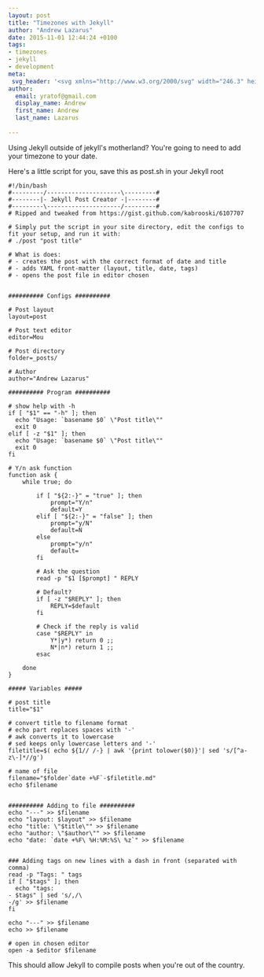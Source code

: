 ```yaml
---
layout: post
title: "Timezones with Jekyll"
author: "Andrew Lazarus"
date: 2015-11-01 12:44:24 +0100
tags:
- timezones
- jekyll
- development
meta:
 svg_header: '<svg xmlns="http://www.w3.org/2000/svg" width="246.3" height="151.3" viewBox="0 0 246.3 151.3"><style>.st0{fill:#010101;} .st1{fill:#ED1F24;}</style><path id="XMLID_72_" class="st0" d="M82.2 10.6c-3.3-2.5-8-5-13-6.9C63 1.3 57.2 0 52.8 0c-5.6 0-7.8 2.3-8.5 4.3 0 .1-.1.2-.1.3l-.2.3c-.2.8-.2 1.6-.1 2.5.4 2.9.4 5.7.1 6.4L1.4 124.5 0 128.1l.4.2c-1.4 9.1 3.7 18.4 12.5 21.7 2.3.9 4.7 1.3 7.1 1.3 6.7 0 12.8-3.3 16.6-8.7l.5.2L81.2 28.1c.3-.7 2.2-2.8 4.4-4.7.7-.5 1.2-1.2 1.5-1.9l.3-.6c1.2-3.3-.5-6.8-5.2-10.3zM14.9 144.8c-7.3-2.8-11-11.1-8.3-18.4l.1-.3L49.1 15.7c1.1-2.9.2-8.6.2-9.2v-.2c0-.3.9-.8 3.4-.8 3.7 0 9.1 1.2 14.5 3.3 4.6 1.8 8.7 4 11.6 6.1 3 2.3 3.4 3.6 3.3 3.9 0 0 0 .1-.1.1l-.1.1c-.9.8-5.1 4.6-6 7L33.5 136.3l-.2.4c-2.2 5.5-7.4 9.1-13.3 9.1-1.8-.1-3.5-.4-5.1-1z"/><path id="XMLID_62_" class="st1" d="M61.2 56s-5.9 6.8-11.2 9.2-9.3 1.8-14.1 4.6c-4.8 2.8-7.3 6.7-7.3 6.7L9 127.5c-2.1 5.8 1 12.5 6.9 14.7 5.8 2.3 12.4-.7 14.7-6.4L61.2 56zM41.5 85.4c.9-.4 2 0 2.4.9.4.9 0 2-.9 2.4-.9.4-2 0-2.4-.9-.5-.9 0-2 .9-2.4zM33.6 77c.6-.3 1.4 0 1.6.6s0 1.4-.6 1.6c-.6.3-1.4 0-1.6-.6-.3-.6 0-1.3.6-1.6zM25 105.9c-.9.4-2 0-2.4-.9-.4-.9 0-2 .9-2.4.9-.4 2 0 2.4.9.5.9.1 1.9-.9 2.4zm1.7-6.7c-.8-1.8 0-3.8 1.8-4.6 1.8-.8 3.8 0 4.6 1.8.8 1.8 0 3.8-1.8 4.6-1.8.7-3.8-.1-4.6-1.8zm4.5 17.6c.6-.3 1.4 0 1.6.6s0 1.4-.6 1.6c-.6.3-1.4 0-1.6-.6-.3-.5-.1-1.3.6-1.6z"/><ellipse id="XMLID_61_" transform="rotate(-68.96 65.214 13.748)" class="st0" cx="65.2" cy="13.7" rx="3.1" ry="11.8"/><g id="XMLID_40_"><g id="XMLID_57_"><path id="XMLID_58_" d="M108.6 73.5c.9 0 1.5.5 1.5 1.5v3.2c0 .9-.5 1.5-1.5 1.5h-8.1V88c0 .9-.5 1.5-1.5 1.5h-3.5c-.9 0-1.5-.5-1.5-1.5v-8.3h-8.1c-.9 0-1.5-.5-1.5-1.5V75c0-.9.5-1.5 1.5-1.5H94v-8.3c0-.9.5-1.5 1.5-1.5H99c.9 0 1.5.5 1.5 1.5v8.3h8.1z"/></g><g id="XMLID_52_"><path id="XMLID_53_" d="M147 77.1c0 14.6-6.5 21.2-15.8 21.2s-15.8-6.8-15.8-21.2c0-14.5 6.8-21.2 15.8-21.2 9.5 0 15.8 6.8 15.8 21.2zm-8.6 0c0-8-1.8-13.7-7.2-13.7-5.2 0-7.2 5.7-7.2 13.7 0 8.1 2.1 13.7 7.2 13.7 5.5 0 7.2-5.6 7.2-13.7z"/></g><g id="XMLID_49_"><path id="XMLID_50_" d="M167.2 56.5c.3-.2.8-.6 1.4-.6.9 0 1.3.6 1.3 1.6v38.8c0 .9-.5 1.5-1.5 1.5h-4.7c-.9 0-1.5-.5-1.5-1.5v-28l-6.8 4.8c-.3.2-.6.4-.9.4-.4 0-.8-.2-1.1-.7l-2.4-3.2c-.2-.3-.3-.6-.3-.9 0-.4.2-.8.6-1.1l15.9-11.1z"/></g><g id="XMLID_45_"><path id="XMLID_46_" d="M208.9 77.1c0 14.6-6.5 21.2-15.8 21.2s-15.8-6.8-15.8-21.2c0-14.5 6.8-21.2 15.8-21.2 9.5 0 15.8 6.8 15.8 21.2zm-8.6 0c0-8-1.8-13.7-7.2-13.7-5.2 0-7.2 5.7-7.2 13.7 0 8.1 2.1 13.7 7.2 13.7 5.4 0 7.2-5.6 7.2-13.7z"/></g><g id="XMLID_41_"><path id="XMLID_42_" d="M246.3 77.1c0 14.6-6.5 21.2-15.8 21.2s-15.8-6.8-15.8-21.2c0-14.5 6.8-21.2 15.8-21.2 9.6 0 15.8 6.8 15.8 21.2zm-8.5 0c0-8-1.8-13.7-7.2-13.7-5.2 0-7.2 5.7-7.2 13.7 0 8.1 2.1 13.7 7.2 13.7 5.4 0 7.2-5.6 7.2-13.7z"/></g></g></svg>'
author:
  email: yratof@gmail.com
  display_name: Andrew
  first_name: Andrew
  last_name: Lazarus
    
---
```


Using Jekyll outside of jekyll's motherland? You're going to need to add your timezone to your date.

Here's a little script for you, save this as post.sh in your Jekyll root

    #!/bin/bash
    #---------/---------------------\---------#
    #--------|- Jekyll Post Creator -|--------#
    #---------\---------------------/---------#
    # Ripped and tweaked from https://gist.github.com/kabrooski/6107707
    
    # Simply put the script in your site directory, edit the configs to fit your setup, and run it with:
    # ./post "post title"
    
    # What is does:
    # - creates the post with the correct format of date and title
    # - adds YAML front-matter (layout, title, date, tags)
    # - opens the post file in editor chosen
    
    
    ########## Configs ##########
    
    # Post layout
    layout=post
    
    # Post text editor
    editor=Mou
    
    # Post directory
    folder=_posts/
    
    # Author
    author="Andrew Lazarus"
    
    ########## Program ##########
    
    # show help with -h
    if [ "$1" == "-h" ]; then
      echo "Usage: `basename $0` \"Post title\""
      exit 0
    elif [ -z "$1" ]; then
      echo "Usage: `basename $0` \"Post title\""
      exit 0
    fi
    
    # Y/n ask function
    function ask {
        while true; do
    
            if [ "${2:-}" = "true" ]; then
                prompt="Y/n"
                default=Y
            elif [ "${2:-}" = "false" ]; then
                prompt="y/N"
                default=N
            else
                prompt="y/n"
                default=
            fi
    
            # Ask the question
            read -p "$1 [$prompt] " REPLY
    
            # Default?
            if [ -z "$REPLY" ]; then
                REPLY=$default
            fi
    
            # Check if the reply is valid
            case "$REPLY" in
                Y*|y*) return 0 ;;
                N*|n*) return 1 ;;
            esac
    
        done
    }
    
    ##### Variables #####
    
    # post title
    title="$1"
    
    # convert title to filename format
    # echo part replaces spaces with '-'
    # awk converts it to lowercase
    # sed keeps only lowercase letters and '-'
    filetitle=$( echo ${1// /-} | awk '{print tolower($0)}'| sed 's/[^a-z\-]*//g')
    
    # name of file
    filename="$folder`date +%F`-$filetitle.md"
    echo $filename
    
    
    ########## Adding to file ##########
    echo "---" >> $filename
    echo "layout: $layout" >> $filename
    echo "title: \"$title\"" >> $filename
    echo "author: \"$author\"" >> $filename
    echo "date: `date +%F\ %H:%M:%S\ %z`" >> $filename
    
    
    ### Adding tags on new lines with a dash in front (separated with comma)
    read -p "Tags: " tags
    if [ "$tags" ]; then
      echo "tags:
    - $tags" | sed 's/,/\
    -/g' >> $filename
    fi
    
    echo "---" >> $filename
    echo >> $filename
    
    # open in chosen editor
    open -a $editor $filename

This should allow Jekyll to compile posts when you're out of the country.